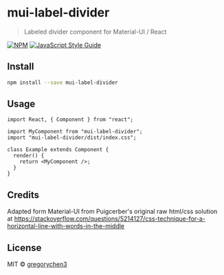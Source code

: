 # mui-label-divider

> Labeled divider component for Material-UI / React

[![NPM](https://img.shields.io/npm/v/mui-label-divider.svg)](https://www.npmjs.com/package/mui-label-divider) [![JavaScript Style Guide](https://img.shields.io/badge/code_style-standard-brightgreen.svg)](https://standardjs.com)

## Install

```bash
npm install --save mui-label-divider
```

## Usage

```tsx
import React, { Component } from "react";

import MyComponent from "mui-label-divider";
import "mui-label-divider/dist/index.css";

class Example extends Component {
  render() {
    return <MyComponent />;
  }
}
```

## Credits

Adapted form Material-UI from Puigcerber's original raw html/css solution at https://stackoverflow.com/questions/5214127/css-technique-for-a-horizontal-line-with-words-in-the-middle

## License

MIT © [gregorychen3](https://github.com/gregorychen3)

